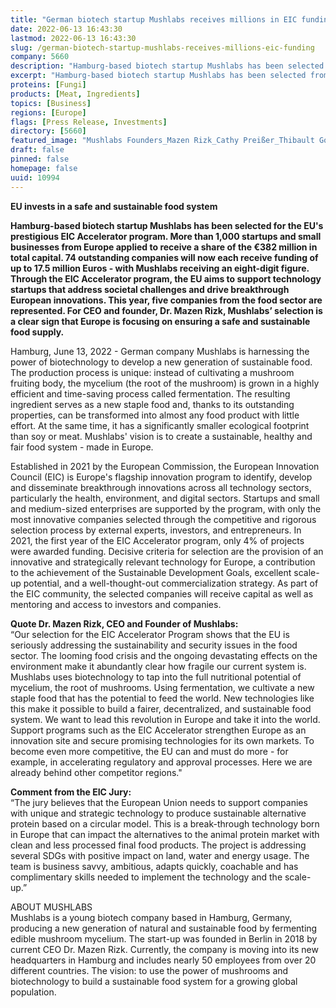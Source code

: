 ```yaml
---
title: "German biotech startup Mushlabs receives millions in EIC funding"
date: 2022-06-13 16:43:30
lastmod: 2022-06-13 16:43:30
slug: /german-biotech-startup-mushlabs-receives-millions-eic-funding
company: 5660
description: "Hamburg-based biotech startup Mushlabs has been selected from more than 1,000 startups for the EU's prestigious EIC Accelerator program to receive up to €17.5 million of the program's €382 million in total capital."
excerpt: "Hamburg-based biotech startup Mushlabs has been selected from more than 1,000 startups for the EU's prestigious EIC Accelerator program to receive up to €17.5 million of the program's €382 million in total capital."
proteins: [Fungi]
products: [Meat, Ingredients]
topics: [Business]
regions: [Europe]
flags: [Press Release, Investments]
directory: [5660]
featured_image: "Mushlabs Founders_Mazen Rizk_Cathy Preißer_Thibault Godard (1).jpg"
draft: false
pinned: false
homepage: false
uuid: 10994
---
```

<p><strong>EU invests in a safe and sustainable food system</strong></p>
<p><strong>Hamburg-based biotech startup Mushlabs has been selected for the EU's prestigious EIC Accelerator program. More than 1,000 startups and small businesses from Europe applied to receive a share of the €382 million in total capital. 74 outstanding companies will now each receive funding of up to 17.5 million Euros - with Mushlabs receiving an eight-digit figure. Through the EIC Accelerator program, the EU aims to support technology startups that address societal challenges and drive breakthrough European innovations. This year, five companies from the food sector are represented. For CEO and founder, Dr. Mazen Rizk, Mushlabs’ selection is a clear sign that Europe is focusing on ensuring a safe and sustainable food supply.</strong></p>
<p>Hamburg, June 13, 2022 - German company Mushlabs is harnessing the power of biotechnology to develop a new generation of sustainable food. The production process is unique: instead of cultivating a mushroom fruiting body, the mycelium (the root of the mushroom) is grown in a highly efficient and time-saving process called fermentation. The resulting ingredient serves as a new staple food and, thanks to its outstanding properties, can be transformed into almost any food product with little effort. At the same time, it has a significantly smaller ecological footprint than soy or meat. Mushlabs' vision is to create a sustainable, healthy and fair food system - made in Europe.</p>
<p>Established in 2021 by the European Commission, the European Innovation Council (EIC) is Europe's flagship innovation program to identify, develop and disseminate breakthrough innovations across all technology sectors, particularly the health, environment, and digital sectors. Startups and small and medium-sized enterprises are supported by the program, with only the most innovative companies selected through the competitive and rigorous selection process by external experts, investors, and entrepreneurs. In 2021, the first year of the EIC Accelerator program, only 4% of projects were awarded funding. Decisive criteria for selection are the provision of an innovative and strategically relevant technology for Europe, a contribution to the achievement of the Sustainable Development Goals, excellent scale-up potential, and a well-thought-out commercialization strategy. As part of the EIC community, the selected companies will receive capital as well as mentoring and access to investors and companies.</p>
<p><strong>Quote Dr. Mazen Rizk, CEO and Founder of Mushlabs:</strong><br />
“Our selection for the EIC Accelerator Program shows that the EU is seriously addressing the sustainability and security issues in the food sector. The looming food crisis and the ongoing devastating effects on the environment make it abundantly clear how fragile our current system is. Mushlabs uses biotechnology to tap into the full nutritional potential of mycelium, the root of mushrooms. Using fermentation, we cultivate a new staple food that has the potential to feed the world. New technologies like this make it possible to build a fairer, decentralized, and sustainable food system. We want to lead this revolution in Europe and take it into the world. Support programs such as the EIC Accelerator strengthen Europe as an innovation site and secure promising technologies for its own markets. To become even more competitive, the EU can and must do more - for example, in accelerating regulatory and approval processes. Here we are already behind other competitor regions."</p>
<p><strong>Comment from the EIC Jury:</strong><br />
“The jury believes that the European Union needs to support companies with unique and strategic technology to produce sustainable alternative protein based on a circular model. This is a break-through technology born in Europe that can impact the alternatives to the animal protein market with clean and less processed final food products. The project is addressing several SDGs with positive impact on land, water and energy usage. The team is business savvy, ambitious, adapts quickly, coachable and has complimentary skills needed to implement the technology and the scale-up.”</p>
<p>ABOUT MUSHLABS<br />
Mushlabs is a young biotech company based in Hamburg, Germany, producing a new generation of natural and sustainable food by fermenting edible mushroom mycelium. The start-up was founded in Berlin in 2018 by current CEO Dr. Mazen Rizk. Currently, the company is moving into its new headquarters in Hamburg and includes nearly 50 employees from over 20 different countries. The vision: to use the power of mushrooms and biotechnology to build a sustainable food system for a growing global population.</p>
